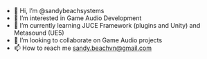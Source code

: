 - 👋 Hi, I’m @sandybeachsystems
- 👀 I’m interested in Game Audio Development
- 🌱 I’m currently learning JUCE Framework (plugins and Unity) and Metasound (UE5)
- 💞️ I’m looking to collaborate on Game Audio projects
- 📫 How to reach me sandy.beachvn@gmail.com

<!---
sandybeachsystems/sandybeachsystems is a ✨ special ✨ repository because its `README.md` (this file) appears on your GitHub profile.
You can click the Preview link to take a look at your changes.
--->
